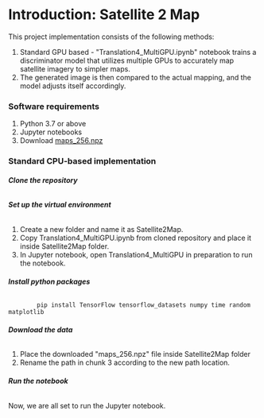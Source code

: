 # **Introduction: Satellite 2 Map**
This project implementation consists of the following methods:
1. Standard GPU based - "Translation4_MultiGPU.ipynb" notebook trains a discriminator model that utilizes multiple GPUs to accurately map satellite imagery to simpler maps. 
2. The generated image is then compared to the actual mapping, and the model adjusts itself accordingly.

### **Software requirements**
1. Python 3.7 or above
2. Jupyter notebooks
3. Download [maps_256.npz](https://gmuedu.sharepoint.com/sites/REU-GRP/Shared%20Documents/General/Image%20Mapping/maps_256.npz)

### **Standard CPU-based implementation**

###### **Clone the repository**

###### **Set up the virtual environment**
1. Create a new folder and name it as Satellite2Map.
2. Copy Translation4_MultiGPU.ipynb from cloned repository and place it inside Satellite2Map folder.
3. In Jupyter notebook, open Translation4_MultiGPU in preparation to run the notebook. 

###### **Install python packages**
      
            pip install TensorFlow tensorflow_datasets numpy time random matplotlib       

###### **Download the data**
1. Place the downloaded "maps_256.npz" file inside Satellite2Map folder
2. Rename the path in chunk 3 according to the new path location.

###### **Run the notebook**
Now, we are all set to run the Jupyter notebook.
